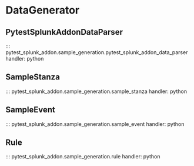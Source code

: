 # DataGenerator

## PytestSplunkAddonDataParser

::: pytest_splunk_addon.sample_generation.pytest_splunk_addon_data_parser
    handler: python

## SampleStanza

::: pytest_splunk_addon.sample_generation.sample_stanza
    handler: python


## SampleEvent

::: pytest_splunk_addon.sample_generation.sample_event
    handler: python


## Rule

::: pytest_splunk_addon.sample_generation.rule
    handler: python
